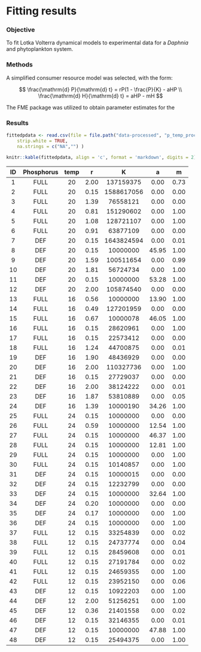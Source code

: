 # Fitting results

### Objective

To fit Lotka Volterra dynamical models to experimental data for a _Daphnia_ and
phytoplankton system.

### Methods

A simplified consumer resource model was selected, with the form:

$$
\frac{\mathrm{d} P}{\mathrm{d} t} = rP(1 - \frac{P}{K} - aHP \\
\frac{\mathrm{d} H}{\mathrm{d} t} = aHP - mH
$$

The FME package was utilized to obtain parameter estimates for the

### Results
```r
fittedpdata <- read.csv(file = file.path("data-processed", "p_temp_processed.csv"), #file.path() is used for cross-platform compatibility
	strip.white = TRUE,
	na.strings = c("NA","") )
```

```r
knitr::kable(fittedpdata, align = 'c', format = 'markdown', digits = 2)
```

| ID | Phosphorus | temp |  r   |     K      |   a   |  m   |
|:--:|:----------:|:----:|:----:|:----------:|:-----:|:----:|
| 1  |    FULL    |  20  | 2.00 | 137159375  | 0.00  | 0.73 |
| 2  |    FULL    |  20  | 0.15 | 1588617056 | 0.00  | 0.00 |
| 3  |    FULL    |  20  | 1.39 |  76558121  | 0.00  | 0.00 |
| 4  |    FULL    |  20  | 0.81 | 151290602  | 0.00  | 1.00 |
| 5  |    FULL    |  20  | 1.08 | 128721107  | 0.00  | 1.00 |
| 6  |    FULL    |  20  | 0.91 |  63877109  | 0.00  | 0.00 |
| 7  |    DEF     |  20  | 0.15 | 1643824594 | 0.00  | 0.01 |
| 8  |    DEF     |  20  | 0.15 |  10000000  | 45.95 | 1.00 |
| 9  |    DEF     |  20  | 1.59 | 100511654  | 0.00  | 0.99 |
| 10 |    DEF     |  20  | 1.81 |  56724734  | 0.00  | 1.00 |
| 11 |    DEF     |  20  | 0.15 |  10000000  | 53.28 | 1.00 |
| 12 |    DEF     |  20  | 2.00 | 105874540  | 0.00  | 0.00 |
| 13 |    FULL    |  16  | 0.56 |  10000000  | 13.90 | 1.00 |
| 14 |    FULL    |  16  | 0.49 | 127201959  | 0.00  | 0.00 |
| 15 |    FULL    |  16  | 0.67 |  10000078  | 46.05 | 1.00 |
| 16 |    FULL    |  16  | 0.15 |  28620961  | 0.00  | 1.00 |
| 17 |    FULL    |  16  | 0.15 |  22573412  | 0.00  | 0.00 |
| 18 |    FULL    |  16  | 1.24 |  44700875  | 0.00  | 0.01 |
| 19 |    DEF     |  16  | 1.90 |  48436929  | 0.00  | 0.00 |
| 20 |    DEF     |  16  | 2.00 | 110327736  | 0.00  | 1.00 |
| 21 |    DEF     |  16  | 0.15 |  27729037  | 0.00  | 0.00 |
| 22 |    DEF     |  16  | 2.00 |  38124222  | 0.00  | 0.01 |
| 23 |    DEF     |  16  | 1.87 |  53810889  | 0.00  | 0.05 |
| 24 |    DEF     |  16  | 1.39 |  10000190  | 34.26 | 1.00 |
| 25 |    FULL    |  24  | 0.15 |  10000000  | 0.00  | 0.00 |
| 26 |    FULL    |  24  | 0.59 |  10000000  | 12.54 | 1.00 |
| 27 |    FULL    |  24  | 0.15 |  10000000  | 46.37 | 1.00 |
| 28 |    FULL    |  24  | 0.15 |  10000000  | 12.81 | 1.00 |
| 29 |    FULL    |  24  | 0.15 |  10000000  | 0.00  | 1.00 |
| 30 |    FULL    |  24  | 0.15 |  10140857  | 0.00  | 1.00 |
| 31 |    DEF     |  24  | 0.15 |  10000015  | 0.00  | 0.00 |
| 32 |    DEF     |  24  | 0.15 |  12232799  | 0.00  | 0.00 |
| 33 |    DEF     |  24  | 0.15 |  10000000  | 32.64 | 1.00 |
| 34 |    DEF     |  24  | 0.20 |  10000000  | 0.00  | 0.00 |
| 35 |    DEF     |  24  | 0.17 |  10000000  | 0.00  | 1.00 |
| 36 |    DEF     |  24  | 0.15 |  10000000  | 0.00  | 1.00 |
| 37 |    FULL    |  12  | 0.15 |  33254839  | 0.00  | 0.02 |
| 38 |    FULL    |  12  | 0.15 |  24737774  | 0.00  | 0.04 |
| 39 |    FULL    |  12  | 0.15 |  28459608  | 0.00  | 0.01 |
| 40 |    FULL    |  12  | 0.15 |  27191784  | 0.00  | 0.02 |
| 41 |    FULL    |  12  | 0.15 |  24659355  | 0.00  | 1.00 |
| 42 |    FULL    |  12  | 0.15 |  23952150  | 0.00  | 0.06 |
| 43 |    DEF     |  12  | 0.15 |  10922203  | 0.00  | 1.00 |
| 44 |    DEF     |  12  | 2.00 |  51256251  | 0.00  | 1.00 |
| 45 |    DEF     |  12  | 0.36 |  21401558  | 0.00  | 0.02 |
| 46 |    DEF     |  12  | 0.15 |  32146355  | 0.00  | 0.01 |
| 47 |    DEF     |  12  | 0.15 |  10000000  | 47.88 | 1.00 |
| 48 |    DEF     |  12  | 0.15 |  25494375  | 0.00  | 1.00 |

